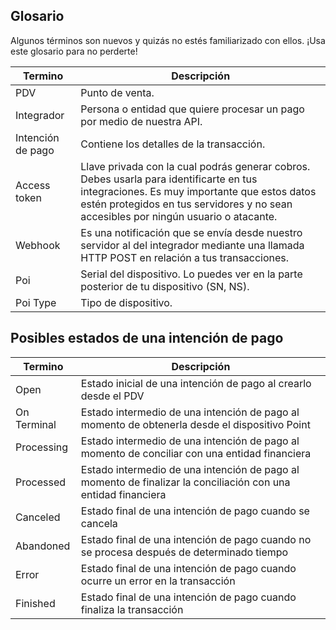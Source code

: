 ## Glosario

Algunos términos son nuevos y quizás no estés familiarizado con ellos. ¡Usa este glosario para no perderte!

| Termino | Descripción |
| --- | --- |
| PDV | Punto de venta.|
| Integrador | Persona o entidad que quiere procesar un pago por medio de nuestra API.|
| Intención de pago | Contiene los detalles de la transacción.|
| Access token | Llave privada con la cual podrás generar cobros. Debes usarla para identificarte en tus integraciones. Es muy importante que estos datos estén protegidos en tus servidores y no sean accesibles por ningún usuario o atacante. |
| Webhook | Es una notificación que se envía desde nuestro servidor al del integrador mediante una llamada HTTP POST en relación a tus transacciones. |
| Poi | Serial del dispositivo. Lo puedes ver en la parte posterior de tu dispositivo (SN, NS). |
| Poi Type | Tipo de dispositivo. |

## Posibles estados de una intención de pago

| Termino | Descripción |
| --- | --- |
| Open | Estado inicial de una intención de pago al crearlo desde el PDV |
| On Terminal | Estado intermedio de una intención de pago al momento de obtenerla desde el dispositivo Point |
| Processing | Estado intermedio de una intención de pago al momento de conciliar con una entidad financiera |
| Processed | Estado intermedio de una intención de pago al momento de finalizar la conciliación con una entidad financiera |
| Canceled | Estado final de una intención de pago cuando se cancela |
| Abandoned | Estado final de una intención de pago cuando no se procesa después de determinado tiempo |
| Error | Estado final de una intención de pago cuando ocurre un error en la transacción |
| Finished | Estado final de una intención de pago cuando finaliza la transacción |
